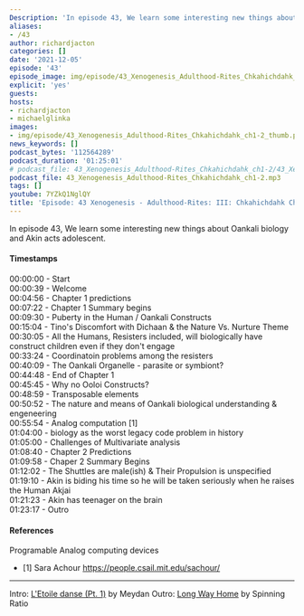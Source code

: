 ```yaml
---
Description: 'In episode 43, We learn some interesting new things about Oankali biology and Akin acts adolescent.'
aliases:
- /43
author: richardjacton
categories: []
date: '2021-12-05'
episode: '43'
episode_image: img/episode/43_Xenogenesis_Adulthood-Rites_Chkahichdahk_ch1-2_thumb.png
explicit: 'yes'
guests:
hosts:
- richardjacton
- michaelglinka
images:
- img/episode/43_Xenogenesis_Adulthood-Rites_Chkahichdahk_ch1-2_thumb.png
news_keywords: []
podcast_bytes: '112564289'
podcast_duration: '01:25:01'
# podcast_file: 43_Xenogenesis_Adulthood-Rites_Chkahichdahk_ch1-2/43_Xenogenesis_Adulthood-Rites_Chkahichdahk_ch1-2.mp3
podcast_file: 43_Xenogenesis_Adulthood-Rites_Chkahichdahk_ch1-2.mp3
tags: []
youtube: 7YZkQ1NglQY
title: 'Episode: 43 Xenogenesis - Adulthood-Rites: III: Chkahichdahk Chapters 1 & 2'
---
```


In episode 43, We learn some interesting new things about Oankali biology and Akin acts adolescent.

#### Timestamps

00:00:00 - Start\
00:00:39 - Welcome\
00:04:56 - Chapter 1 predictions\
00:07:22 - Chapter 1 Summary begins\
00:09:30 - Puberty in the Human / Oankali Constructs\
00:15:04 - Tino's Discomfort with Dichaan & the Nature Vs. Nurture Theme\
00:30:05 - All the Humans, Resisters included, will biologically have construct children even if they don't engage\
00:33:24 - Coordinatoin problems among the resisters\
00:40:09 - The Oankali Organelle - parasite or symbiont?\
00:44:48 - End of Chapter 1\
00:45:45 - Why no Ooloi Constructs?\
00:48:59 - Transposable elements\
00:50:52 - The nature and means of Oankali biological understanding & engeneering\
00:55:54 - Analog computation [1]\
01:04:00 - biology as the worst legacy code problem in history\
01:05:00 - Challenges of Multivariate analysis\
01:08:40 - Chapter 2 Predictions\
01:09:58 - Chaper 2 Summary Begins\
01:12:02 - The Shuttles are male(ish) & Their Propulsion is unspecified\
01:19:10 - Akin is biding his time so he will be taken seriously when he raises the Human Akjai\
01:21:23 - Akin has teenager on the brain\
01:23:17 - Outro

#### References

Programable Analog computing devices
- [1] Sara Achour https://people.csail.mit.edu/sachour/

---
Intro: [L'Etoile danse (Pt. 1)](https://freemusicarchive.org/music/Meydan/Havor/6-_LEtoile_danse_Pt_1_1738) by Meydan
Outro: [Long Way Home](https://freemusicarchive.org/music/Spinning_Ratio/Long_Way_Home/Long_Way_Home) by Spinning Ratio
